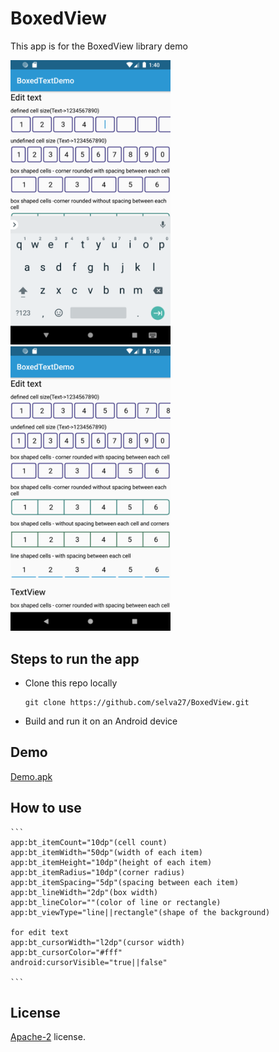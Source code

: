 # BoxedView

This app is for the BoxedView library demo

<img src="screenshots/Screen1.png" width="256"/> <img src="screenshots/Screen_2.png" width="256"/>

## Steps to run the app

* Clone this repo locally
  ```
  git clone https://github.com/selva27/BoxedView.git
  ```
* Build and run it on an Android device

## Demo
[Demo.apk](.demo/demo.apk)

## How to use
    ```
    app:bt_itemCount="10dp"(cell count)
    app:bt_itemWidth="50dp"(width of each item)
    app:bt_itemHeight="10dp"(height of each item)
    app:bt_itemRadius="10dp"(corner radius)
    app:bt_itemSpacing="5dp"(spacing between each item)
    app:bt_lineWidth="2dp"(box width)
    app:bt_lineColor=""(color of line or rectangle)
    app:bt_viewType="line||rectangle"(shape of the background)

    for edit text
    app:bt_cursorWidth="l2dp"(cursor width)
    app:bt_cursorColor="#fff"
    android:cursorVisible="true||false"

    ```


## License
[Apache-2](./License.txt) license.
